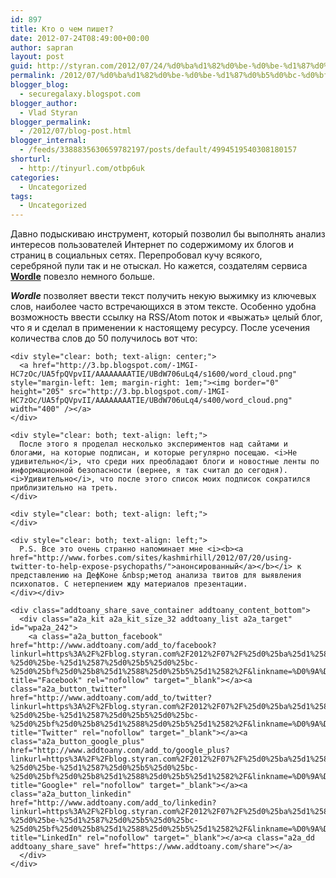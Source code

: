 ```yaml
---
id: 897
title: Кто о чем пишет?
date: 2012-07-24T08:49:00+00:00
author: sapran
layout: post
guid: http://styran.com/2012/07/24/%d0%ba%d1%82%d0%be-%d0%be-%d1%87%d0%b5%d0%bc-%d0%bf%d0%b8%d1%88%d0%b5%d1%82/
permalink: /2012/07/%d0%ba%d1%82%d0%be-%d0%be-%d1%87%d0%b5%d0%bc-%d0%bf%d0%b8%d1%88%d0%b5%d1%82/
blogger_blog:
  - securegalaxy.blogspot.com
blogger_author:
  - Vlad Styran
blogger_permalink:
  - /2012/07/blog-post.html
blogger_internal:
  - /feeds/3388835630659782197/posts/default/4994519540308180157
shorturl:
  - http://tinyurl.com/otbp6uk
categories:
  - Uncategorized
tags:
  - Uncategorized
---
```

<div dir="ltr" style="text-align: left;">
  Давно подыскиваю инструмент, который позволил бы выполнять анализ интересов пользователей Интернет по содержимому их блогов и страниц в социальных сетях. Перепробовал кучу всякого, серебряной&nbsp;пули так и не отыскал. Но кажется, создателям сервиса <a href="http://www.wordle.net/"><b>Wordle</b></a> повезло немного больше.</p> 
  
  <p>
    <i><b>Wordle</b></i> позволяет ввести текст получить некую выжимку из ключевых слов, наиболее часто встречающихся в этом тексте. Особенно удобна возможность ввести ссылку на RSS/Atom поток и &#171;выжать&#187; целый блог, что я и сделал в применении к настоящему ресурсу. После усечения количества слов до 50 получилось вот что: 
    
    <div style="clear: both; text-align: center;">
      <a href="http://3.bp.blogspot.com/-1MGI-HC7zOc/UA5fpQVpvII/AAAAAAAATIE/UBdW706uLq4/s1600/word_cloud.png" style="margin-left: 1em; margin-right: 1em;"><img border="0" height="205" src="http://3.bp.blogspot.com/-1MGI-HC7zOc/UA5fpQVpvII/AAAAAAAATIE/UBdW706uLq4/s400/word_cloud.png" width="400" /></a>
    </div>
    
    <div style="clear: both; text-align: left;">
      После этого я проделал несколько экспериментов над сайтами и блогами, на которые подписан, и которые регулярно посещаю. <i>Не удивительно</i>, что среди них преобладают блоги и новостные ленты по информационной безопасности (вернее, я так считал до сегодня). <i>Удивительно</i>, что после этого список моих подписок сократился приблизительно на треть.
    </div>
    
    <div style="clear: both; text-align: left;">
    </div>
    
    <div style="clear: both; text-align: left;">
      P.S. Все это очень странно напоминает мне <i><b><a href="http://www.forbes.com/sites/kashmirhill/2012/07/20/using-twitter-to-help-expose-psychopaths/">анонсированный</a></b></i> к представлению на ДефКоне &nbsp;метод анализа твитов для выявления психопатов. С нетерпением жду материалов презентации.
    </div></div> 
    
    <div class="addtoany_share_save_container addtoany_content_bottom">
      <div class="a2a_kit a2a_kit_size_32 addtoany_list a2a_target" id="wpa2a_242">
        <a class="a2a_button_facebook" href="http://www.addtoany.com/add_to/facebook?linkurl=https%3A%2F%2Fblog.styran.com%2F2012%2F07%2F%25d0%25ba%25d1%2582%25d0%25be-%25d0%25be-%25d1%2587%25d0%25b5%25d0%25bc-%25d0%25bf%25d0%25b8%25d1%2588%25d0%25b5%25d1%2582%2F&linkname=%D0%9A%D1%82%D0%BE%20%D0%BE%20%D1%87%D0%B5%D0%BC%20%D0%BF%D0%B8%D1%88%D0%B5%D1%82%3F" title="Facebook" rel="nofollow" target="_blank"></a><a class="a2a_button_twitter" href="http://www.addtoany.com/add_to/twitter?linkurl=https%3A%2F%2Fblog.styran.com%2F2012%2F07%2F%25d0%25ba%25d1%2582%25d0%25be-%25d0%25be-%25d1%2587%25d0%25b5%25d0%25bc-%25d0%25bf%25d0%25b8%25d1%2588%25d0%25b5%25d1%2582%2F&linkname=%D0%9A%D1%82%D0%BE%20%D0%BE%20%D1%87%D0%B5%D0%BC%20%D0%BF%D0%B8%D1%88%D0%B5%D1%82%3F" title="Twitter" rel="nofollow" target="_blank"></a><a class="a2a_button_google_plus" href="http://www.addtoany.com/add_to/google_plus?linkurl=https%3A%2F%2Fblog.styran.com%2F2012%2F07%2F%25d0%25ba%25d1%2582%25d0%25be-%25d0%25be-%25d1%2587%25d0%25b5%25d0%25bc-%25d0%25bf%25d0%25b8%25d1%2588%25d0%25b5%25d1%2582%2F&linkname=%D0%9A%D1%82%D0%BE%20%D0%BE%20%D1%87%D0%B5%D0%BC%20%D0%BF%D0%B8%D1%88%D0%B5%D1%82%3F" title="Google+" rel="nofollow" target="_blank"></a><a class="a2a_button_linkedin" href="http://www.addtoany.com/add_to/linkedin?linkurl=https%3A%2F%2Fblog.styran.com%2F2012%2F07%2F%25d0%25ba%25d1%2582%25d0%25be-%25d0%25be-%25d1%2587%25d0%25b5%25d0%25bc-%25d0%25bf%25d0%25b8%25d1%2588%25d0%25b5%25d1%2582%2F&linkname=%D0%9A%D1%82%D0%BE%20%D0%BE%20%D1%87%D0%B5%D0%BC%20%D0%BF%D0%B8%D1%88%D0%B5%D1%82%3F" title="LinkedIn" rel="nofollow" target="_blank"></a><a class="a2a_dd addtoany_share_save" href="https://www.addtoany.com/share"></a>
      </div>
    </div>